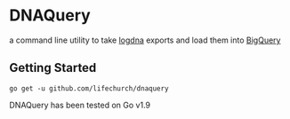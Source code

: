 # DNAQuery

a command line utility to take [logdna](https://logdna.com) exports and load them into [BigQuery](https://cloud.google.com/bigquery/)

## Getting Started

`go get -u github.com/lifechurch/dnaquery`

DNAQuery has been tested on Go v1.9
